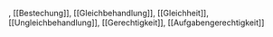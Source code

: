 , [[Bestechung]], [[Gleichbehandlung]], [[Gleichheit]], [[Ungleichbehandlung]], [[Gerechtigkeit]], [[Aufgabengerechtigkeit]]
